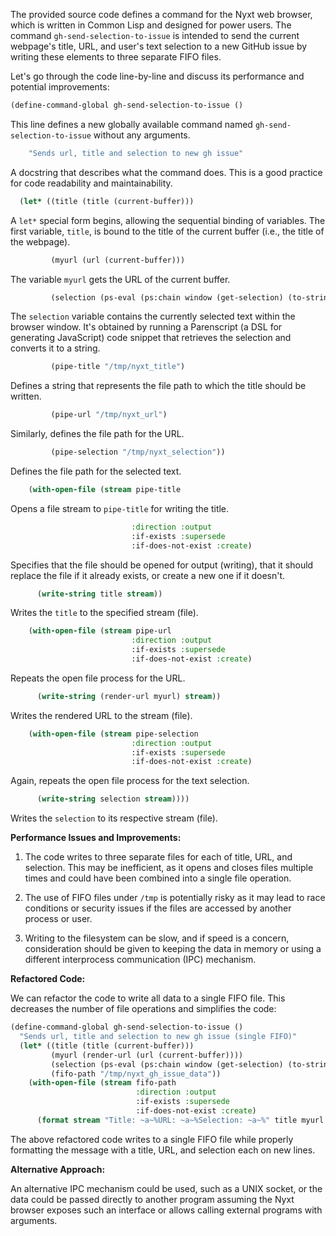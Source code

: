 The provided source code defines a command for the Nyxt web browser, which is written in Common Lisp and designed for power users. The command `gh-send-selection-to-issue` is intended to send the current webpage's title, URL, and user's text selection to a new GitHub issue by writing these elements to three separate FIFO files.

Let's go through the code line-by-line and discuss its performance and potential improvements:

```lisp
(define-command-global gh-send-selection-to-issue ()
```
This line defines a new globally available command named `gh-send-selection-to-issue` without any arguments.

```lisp
    "Sends url, title and selection to new gh issue"
```
A docstring that describes what the command does. This is a good practice for code readability and maintainability.

```lisp
  (let* ((title (title (current-buffer)))
```
A `let*` special form begins, allowing the sequential binding of variables. The first variable, `title`, is bound to the title of the current buffer (i.e., the title of the webpage).

```lisp
         (myurl (url (current-buffer)))
```
The variable `myurl` gets the URL of the current buffer.

```lisp
         (selection (ps-eval (ps:chain window (get-selection) (to-string))))
```
The `selection` variable contains the currently selected text within the browser window. It's obtained by running a Parenscript (a DSL for generating JavaScript) code snippet that retrieves the selection and converts it to a string.

```lisp
         (pipe-title "/tmp/nyxt_title")
```
Defines a string that represents the file path to which the title should be written.

```lisp
         (pipe-url "/tmp/nyxt_url")
```
Similarly, defines the file path for the URL.

```lisp
         (pipe-selection "/tmp/nyxt_selection"))
```
Defines the file path for the selected text.

```lisp
    (with-open-file (stream pipe-title
```
Opens a file stream to `pipe-title` for writing the title.

```lisp
                           :direction :output
                           :if-exists :supersede
                           :if-does-not-exist :create)
```
Specifies that the file should be opened for output (writing), that it should replace the file if it already exists, or create a new one if it doesn't.

```lisp
      (write-string title stream))
```
Writes the `title` to the specified stream (file).

```lisp
    (with-open-file (stream pipe-url
                           :direction :output
                           :if-exists :supersede
                           :if-does-not-exist :create)
```
Repeats the open file process for the URL.

```lisp
      (write-string (render-url myurl) stream))
```
Writes the rendered URL to the stream (file).

```lisp
    (with-open-file (stream pipe-selection
                           :direction :output
                           :if-exists :supersede
                           :if-does-not-exist :create)
```
Again, repeats the open file process for the text selection.

```lisp
      (write-string selection stream))))
```
Writes the `selection` to its respective stream (file).

**Performance Issues and Improvements:**

1. The code writes to three separate files for each of title, URL, and selection. This may be inefficient, as it opens and closes files multiple times and could have been combined into a single file operation.

2. The use of FIFO files under `/tmp` is potentially risky as it may lead to race conditions or security issues if the files are accessed by another process or user.

3. Writing to the filesystem can be slow, and if speed is a concern, consideration should be given to keeping the data in memory or using a different interprocess communication (IPC) mechanism.

**Refactored Code:**

We can refactor the code to write all data to a single FIFO file. This decreases the number of file operations and simplifies the code:

```lisp
(define-command-global gh-send-selection-to-issue ()
  "Sends url, title and selection to new gh issue (single FIFO)"
  (let* ((title (title (current-buffer)))
         (myurl (render-url (url (current-buffer))))
         (selection (ps-eval (ps:chain window (get-selection) (to-string))))
         (fifo-path "/tmp/nyxt_gh_issue_data"))
    (with-open-file (stream fifo-path
                            :direction :output
                            :if-exists :supersede
                            :if-does-not-exist :create)
      (format stream "Title: ~a~%URL: ~a~%Selection: ~a~%" title myurl selection))))
```

The above refactored code writes to a single FIFO file while properly formatting the message with a title, URL, and selection each on new lines. 

**Alternative Approach:**

An alternative IPC mechanism could be used, such as a UNIX socket, or the data could be passed directly to another program assuming the Nyxt browser exposes such an interface or allows calling external programs with arguments.

